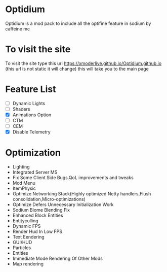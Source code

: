 # Optidium
Optidium is a mod pack to include all the optifine feature in sodium by caffeine mc
# To visit the site
To visit the site type this url https://xmoderlive.github.io/Optidium.github.io (this url is not static it will change) this will take you to the main page
# Feature List 
- [ ] Dynamic Lights
- [ ] Shaders
- [x] Animations Option
- [ ] CTM
- [ ] CEM
- [x] Disable Telemetry
# Optimization
- Lighting
- Integrated Server MS
- Fix Some Client Side Bugs.QoL improvements and tweaks
- Mod Menu
- ItemPhysic
- Optimize Networking Stack(Highly optimized Netty handlers,Flush consolidation,Micro-optimizations)
- Optimize Defers Unnecessary Initialization Work
- Sodium Biome Blending Fix
- Enhanced Block Entities
- Entityculling
- Dynamic FPS
- Render Hud In Low FPS
- Text Eendering
- GUI/HUD
- Particles
- Entities
- Immediate Mode Rendering Of Other Mods
- Map rendering
